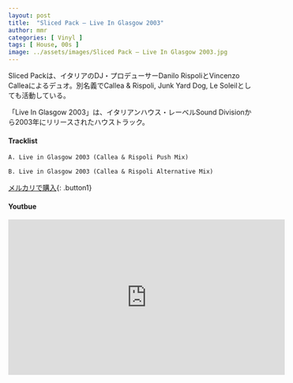 ```yaml
---
layout: post
title:  "Sliced Pack – Live In Glasgow 2003"
author: mmr
categories: [ Vinyl ]
tags: [ House, 00s ]
image: ../assets/images/Sliced Pack – Live In Glasgow 2003.jpg
---
```


Sliced Packは、イタリアのDJ・プロデューサーDanilo RispoliとVincenzo Calleaによるデュオ。別名義でCallea & Rispoli, Junk Yard Dog, Le Soleilとしても活動している。

「Live In Glasgow 2003」は、イタリアンハウス・レーベルSound Divisionから2003年にリリースされたハウストラック。


#### Tracklist
```md
A. Live in Glasgow 2003 (Callea & Rispoli Push Mix)

B. Live in Glasgow 2003 (Callea & Rispoli Alternative Mix)
```

[メルカリで購入](https://jp.mercari.com/item/m18370852415?afid=6142608987){: .button1}

#### Youtbue
<iframe width="560" height="315" src="https://www.youtube.com/embed/PVzGJWzYqpk?si=u5Zawy4Z6pvOyGK6" title="YouTube video player" frameborder="0" allow="accelerometer; autoplay; clipboard-write; encrypted-media; gyroscope; picture-in-picture; web-share" referrerpolicy="strict-origin-when-cross-origin" allowfullscreen></iframe>